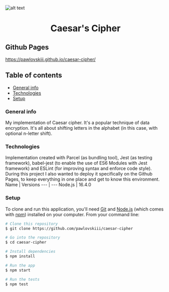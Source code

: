 ![alt text](https://miro.medium.com/max/2240/1*Q-Kh2aE-BomHiU6L9d8EDQ.jpeg)
<h1 align="center">
    Caesar's Cipher  
</h1
<p></p>

## Github Pages
https://pawlovskiii.github.io/caesar-cipher/

## Table of contents
* [General info](#general-info)
* [Technologies](#technologies)
* [Setup](#setup)

### General info 
My implementation of Caesar cipher. It's a popular technique of data encryption. It's all about shifting letters in the alphabet (in this case, with optional n-letter shift).

### Technologies
Implementation created with Parcel (as bundling tool), Jest (as testing framework), babel-jest (to enable the use of ES6 Modules with Jest framework) and ESLint (for improving syntax and enforce code style). During this project I also wanted to deploy it specifically on the Github Pages, to keep everything in one place and get to know this environment.
Name  | Versions
--- | --- 
Node.js  | 16.4.0
### Setup
To clone and run this application, you'll need [Git](https://git-scm.com) and [Node.js](https://nodejs.org/en/download/) (which comes with [npm](http://npmjs.com)) installed on your computer. From your command line:

```bash
# Clone this repository
$ git clone https://github.com/pawlovskiii/caesar-cipher

# Go into the repository
$ cd caesar-cipher

# Install dependencies
$ npm install 

# Run the app
$ npm start

# Run the tests
$ npm test
```




